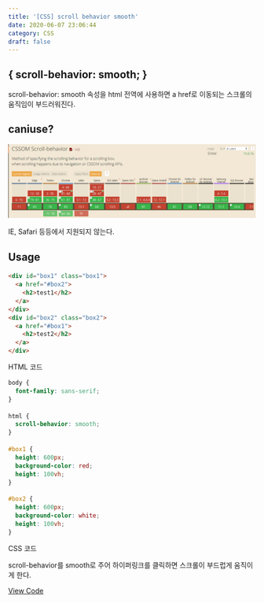 ```yaml
---
title: '[CSS] scroll behavior smooth'
date: 2020-06-07 23:06:44
category: CSS
draft: false
---
```


## { scroll-behavior: smooth; }

scroll-behavior: smooth 속성을 html 전역에 사용하면 a href로 이동되는 스크롤의 움직임이 부드러워진다.

## caniuse?

![](./images/scroll-behavior-smooth/scrollbehavior.png)

IE, Safari 등등에서 지원되지 않는다.

## Usage

```html
<div id="box1" class="box1">
  <a href="#box2">
    <h2>test1</h2>
  </a>
</div>
<div id="box2" class="box2">
  <a href="#box1">
    <h2>test2</h2>
  </a>
</div>
```

HTML 코드

```css
body {
  font-family: sans-serif;
}

html {
  scroll-behavior: smooth;
}

#box1 {
  height: 600px;
  background-color: red;
  height: 100vh;
}

#box2 {
  height: 600px;
  background-color: white;
  height: 100vh;
}
```

CSS 코드

scroll-behavior를 smooth로 주어 하이퍼링크를 클릭하면 스크롤이 부드럽게 움직이게 한다.

[View Code](https://codesandbox.io/s/scroll-behavior-smooth-onquc)
